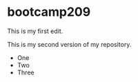 # bootcamp209

This is my first edit.

This is my second version of my repository.

- One
- Two
- Three
